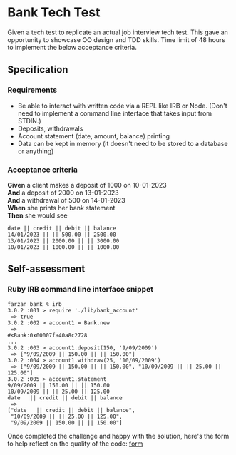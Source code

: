 # Bank Tech Test

Given a tech test to replicate an actual job interview tech test. This gave an opportunity to showcase OO design and TDD skills. Time limit of 48 hours to implement the below acceptance criteria. 

## Specification

### Requirements

* Be able to interact with written code via a REPL like IRB or Node.  (Don't need to implement a command line interface that takes input from STDIN.)
* Deposits, withdrawals
* Account statement (date, amount, balance) printing
* Data can be kept in memory (it doesn't need to be stored to a database or anything)

### Acceptance criteria

**Given** a client makes a deposit of 1000 on 10-01-2023  
**And** a deposit of 2000 on 13-01-2023  
**And** a withdrawal of 500 on 14-01-2023  
**When** she prints her bank statement  
**Then** she would see

```
date || credit || debit || balance
14/01/2023 || || 500.00 || 2500.00
13/01/2023 || 2000.00 || || 3000.00
10/01/2023 || 1000.00 || || 1000.00
```

## Self-assessment



### Ruby IRB command line interface snippet 
```
farzan bank % irb
3.0.2 :001 > require './lib/bank_account'
 => true 
3.0.2 :002 > account1 = Bank.new
 => 
#<Bank:0x00007fa40a8c2728
... 
3.0.2 :003 > account1.deposit(150, '9/09/2009')
 => ["9/09/2009 || 150.00 || || 150.00"] 
3.0.2 :004 > account1.withdraw(25, '10/09/2009')
 => ["9/09/2009 || 150.00 || || 150.00", "10/09/2009 || || 25.00 || 125.00"] 
3.0.2 :005 > account1.statement
9/09/2009 || 150.00 || || 150.00
10/09/2009 || || 25.00 || 125.00
date   || credit || debit || balance
 => 
["date   || credit || debit || balance",
 "10/09/2009 || || 25.00 || 125.00",
 "9/09/2009 || 150.00 || || 150.00"] 
```

Once completed the challenge and happy with the solution, here's the form to help reflect on the quality of the code: [form](https://docs.google.com/forms/d/1Q-NnqVObbGLDHxlvbUfeAC7yBCf3eCjTmz6GOqC9Aeo/edit)

